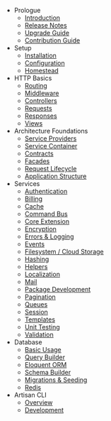 - Prologue
    - [Introduction](/docs/introduction)
    - [Release Notes](/docs/releases)
    - [Upgrade Guide](/docs/upgrade)
    - [Contribution Guide](/docs/contributions)
- Setup
    - [Installation](/docs/installation)
    - [Configuration](/docs/configuration)
    - [Homestead](/docs/homestead)
- HTTP Basics
    - [Routing](/docs/routing)
    - [Middleware](/docs/middleware)
    - [Controllers](/docs/controllers)
    - [Requests](/docs/requests)
    - [Responses](/docs/responses)
    - [Views](/docs/views)
- Architecture Foundations
    - [Service Providers](/docs/providers)
    - [Service Container](/docs/container)
    - [Contracts](/docs/contracts)
    - [Facades](/docs/facades)
    - [Request Lifecycle](/docs/lifecycle)
    - [Application Structure](/docs/structure)
- Services
    - [Authentication](/docs/authentication)
    - [Billing](/docs/billing)
    - [Cache](/docs/cache)
    - [Command Bus](/docs/bus)
    - [Core Extension](/docs/extending)
    - [Encryption](/docs/encryption)
    - [Errors & Logging](/docs/errors)
    - [Events](/docs/events)
    - [Filesystem / Cloud Storage](/docs/filesystem)
    - [Hashing](/docs/hashing)
    - [Helpers](/docs/helpers)
    - [Localization](/docs/localization)
    - [Mail](/docs/mail)
    - [Package Development](/docs/packages)
    - [Pagination](/docs/pagination)
    - [Queues](/docs/queues)
    - [Session](/docs/session)
    - [Templates](/docs/templates)
    - [Unit Testing](/docs/testing)
    - [Validation](/docs/validation)
- Database
    - [Basic Usage](/docs/database)
    - [Query Builder](/docs/queries)
    - [Eloquent ORM](/docs/eloquent)
    - [Schema Builder](/docs/schema)
    - [Migrations & Seeding](/docs/migrations)
    - [Redis](/docs/redis)
- Artisan CLI
    - [Overview](/docs/artisan)
    - [Development](/docs/commands)
